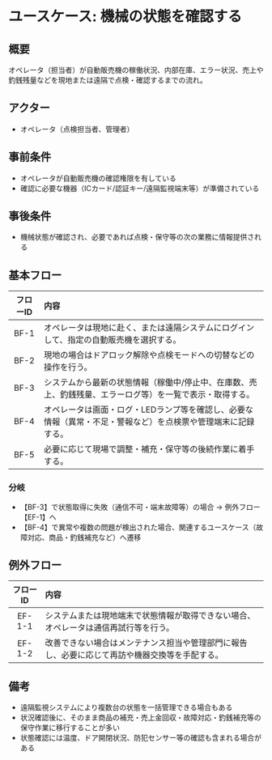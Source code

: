 # ユースケース: 機械の状態を確認する

## 概要
オペレータ（担当者）が自動販売機の稼働状況、内部在庫、エラー状況、売上や釣銭残量などを現地または遠隔で点検・確認するまでの流れ。

## アクター
- オペレータ（点検担当者、管理者）

## 事前条件
- オペレータが自動販売機の確認権限を有している
- 確認に必要な機器（ICカード/認証キー/遠隔監視端末等）が準備されている

## 事後条件
- 機械状態が確認され、必要であれば点検・保守等の次の業務に情報提供される

## 基本フロー

| フローID | 内容 |
|:---:|:-----|
| BF-1 | オペレータは現地に赴く、または遠隔システムにログインして、指定の自動販売機を選択する。 |
| BF-2 | 現地の場合はドアロック解除や点検モードへの切替などの操作を行う。 |
| BF-3 | システムから最新の状態情報（稼働中/停止中、在庫数、売上、釣銭残量、エラーログ等）を一覧で表示・取得する。 |
| BF-4 | オペレータは画面・ログ・LEDランプ等を確認し、必要な情報（異常・不足・警報など）を点検票や管理端末に記録する。 |
| BF-5 | 必要に応じて現場で調整・補充・保守等の後続作業に着手する。 |

### 分岐
- 【BF-3】で状態取得に失敗（通信不可・端末故障等）の場合 → 例外フロー【EF-1】へ
- 【BF-4】で異常や複数の問題が検出された場合、関連するユースケース（故障対応、商品・釣銭補充など）へ遷移

## 例外フロー

| フローID | 内容 |
|:---:|:-----|
| EF-1-1 | システムまたは現地端末で状態情報が取得できない場合、オペレータは通信再試行等を行う。 |
| EF-1-2 | 改善できない場合はメンテナンス担当や管理部門に報告し、必要に応じて再訪や機器交換等を手配する。 |

## 備考
- 遠隔監視システムにより複数台の状態を一括管理できる場合もある
- 状況確認後に、そのまま商品の補充・売上金回収・故障対応・釣銭補充等の保守作業に移行することが多い
- 状態確認には温度、ドア開閉状況、防犯センサー等の確認も含まれる場合がある

